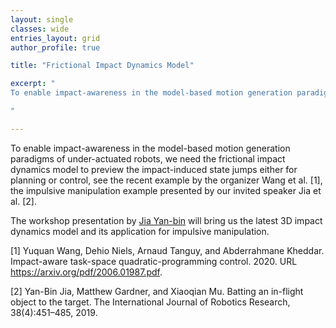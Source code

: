 ```yaml
---
layout: single 
classes: wide
entries_layout: grid
author_profile: true 

title: "Frictional Impact Dynamics Model"

excerpt: "
To enable impact-awareness in the model-based motion generation paradigms of under-actuated robots, we need the frictional impact dynamics model to preview the impact-induced state jumps either for planning or control, see the recent example by the organizer Wang et al. [1], the impulsive manipulation example presented by our invited speaker Jia et al. [2].

"

---
```

To enable impact-awareness in the model-based motion generation paradigms of under-actuated robots, we need the frictional impact dynamics model to preview the impact-induced state jumps either for planning or control, see the recent example by the organizer Wang et al. [1], the impulsive manipulation example presented by our invited speaker Jia et al. [2].

The workshop presentation by [Jia Yan-bin](/speakers/yan-bin) will bring us the latest 3D impact dynamics model and its application for impulsive manipulation.

[1] Yuquan Wang, Dehio Niels, Arnaud Tanguy, and Abderrahmane Kheddar. Impact-aware task-space quadratic-programming control. 2020. URL https://arxiv.org/pdf/2006.01987.pdf.

[2] Yan-Bin Jia, Matthew Gardner, and Xiaoqian Mu. Batting an in-flight object to the target. The International Journal of Robotics Research, 38(4):451–485, 2019.
